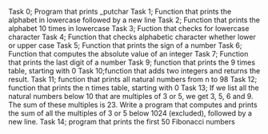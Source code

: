Task 0; Program that prints _putchar
Task 1; Function that prints the alphabet in lowercase followed by a new line
Task 2; Function that prints the alphabet 10 times in lowercase
Task 3; Fuction that checks for lowercase character
Task 4; Function that checks alphabetic character whether lower or upper case
Task 5; Function that prints the sign of a number
Task 6; Function that computes the absolute value of an integer
Task 7; Function that prints the last digit of a number
Task 9; function that prints the 9 times table, starting with 0
Task 10;function that adds two integers and returns the result.
Task 11;  function that prints all natural numbers from n to 98
Task 12; function that prints the n times table, starting with 0
Task 13; If we list all the natural numbers below 10 that are multiples of 3 or 5, we get 3, 5, 6 and 9. The sum of these multiples is 23. Write a program that computes and prints the sum of all the multiples of 3 or 5 below 1024 (excluded), followed by a new line.
Task 14; program that prints the first 50 Fibonacci numbers
